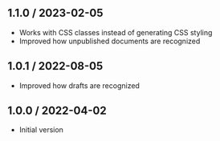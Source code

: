 ## 1.1.0 / 2023-02-05
  * Works with CSS classes instead of generating CSS styling
  * Improved how unpublished documents are recognized

## 1.0.1 / 2022-08-05
  * Improved how drafts are recognized

## 1.0.0 / 2022-04-02
  * Initial version
